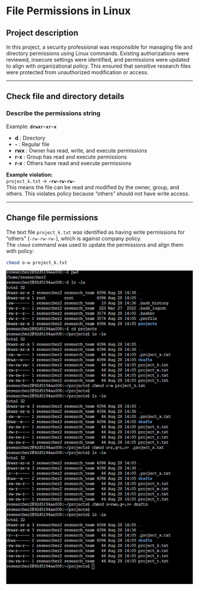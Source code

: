 # File Permissions in Linux

## Project description
In this project, a security professional was responsible for managing file and directory permissions using Linux commands. Existing authorizations were reviewed, insecure settings were identified, and permissions were updated to align with organizational policy. This ensured that sensitive research files were protected from unauthorized modification or access. 

---

## Check file and directory details

### Describe the permissions string
Example: **`drwxr-xr-x`**

- **d** : Directory  
- **-** : Regular file  
- **rwx** : Owner has read, write, and execute permissions  
- **r-x** : Group has read and execute permissions  
- **r-x** : Others have read and execute permissions  

**Example violation:**  
`project_k.txt` → **`-rw-rw-rw-`**  
This means the file can be read and modified by the owner, group, and others. This violates policy because “others” should not have write access.

---

## Change file permissions
The text file `project_k.txt` was identified as having write permissions for “others” (`-rw-rw-rw-`), which is against company policy.  
The `chmod` command was used to update the permissions and align them with policy:  

```bash
chmod o-w project_k.txt
```
![Screenshot of file CLI](Screenshot1.png)




